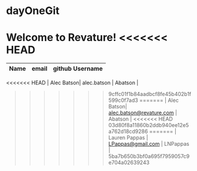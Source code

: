 # dayOneGit

Welcome to Revature!
<<<<<<< HEAD
=======

| Name | email | github Username |
| ---- | ----- | --------------- |
<<<<<<< HEAD
| Alec Batson| alec.batson | Abatson |
>>>>>>> 9cffc01f1b84aadbcf8fe45b402b1f599c0f7ad3
=======
| Alec Batson| alec.batson@revature.com | Abatson |
<<<<<<< HEAD
>>>>>>> 03d80f8a11860b2ddb940ee12e5a762d18cd9286
=======
| Lauren Pappas | LPappas@gmail.com | LNPappas |
>>>>>>> 5ba7b650b3bf0a695f7959057c9e704a02639243
